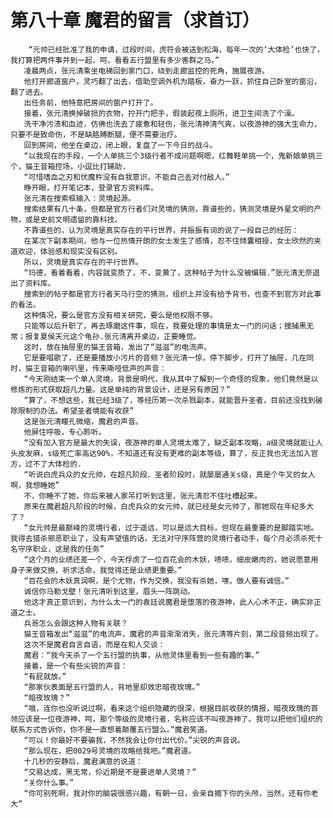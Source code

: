 # 第八十章 魔君的留言（求首订）
        “元帅已经批准了我的申请，过段时间，虎符会被送到松海，每年一次的‘大体检’也快了，我打算把两件事并到一起，呵，看看五行盟里有多少害群之马。”
       凌晨两点，张元清乘坐电梯回到家门口，绕到走廊监控的死角，施展夜游。
       他打开廊道窗户，灵巧翻了出去，借助空调外机为踏板，奋力一跃，抓住自己卧室的窗沿，翻了进去。
       出任务前，他特意把房间的窗户打开了。
       接着，张元清换掉破损的衣物，拧开门把手，假装起夜上厕所，进卫生间洗了个澡。
       洗干净污渍和血迹，仿佛也洗去了疲惫和轻伤，张元清神清气爽，以夜游神的强大生命力，只要不是致命伤，不是缺胳膊断腿，便不需要治疗。
       回到房间，他坐在桌边，闭上眼，复盘了一下今日的战斗。
       “以我现在的手段，一个人单挑三个3级行者不成问题啊嗯，红舞鞋单挑一个，鬼新娘单挑三个，猫王音箱控场，小逗比打辅助.
       “可惜嗜血之刃和伏魔杵没有自我意识，不能自己去对付敌人。”
       睁开眼，打开笔记本，登录官方资料库。
       张元清在搜索框输入：灵境起源。
       搜索结果有几十条，但都是官方行者们对灵境的猜测，靠谱些的，猜测灵境是外星文明的产物，或是史前文明遗留的靠科技。
       不靠谱些的，认为灵境是真实存在的平行世界，并振振有词的说了一段自己的经历：
       在某次下副本期间，他与一位热情开朗的女士发生了感情，忍不住倾囊相授，女士欣然的夹道欢迎，体验感和现实没有区别。
       所以，灵境是真实存在的平行世界。
       “玛德，看着看着，内容就变质了，不，变黄了，这种帖子为什么没被编辑.”张元清无奈退出了资料库。
       搜索到的帖子都是官方行者天马行空的猜测，组织上并没有给予背书，也查不到官方对此事的看法。
       这种情况，要么是官方没有相关研究，要么是他权限不够。
       只能等以后升职了，再去琢磨这件事，现在，我要处理的事情是太一门的问话；搜捕黑无常；报复夏侯天元这个龟孙.张元清离开桌边，正要睡觉。
       这时，放在抽屉里的猫王音箱，发出了“滋滋”的电流声。
       它是要唱歌了，还是要播放小污片的音频？张元清一惊，停下脚步，打开了抽屉，几在同时，猫王音箱的喇叭里，传来嘶哑低声的声音：
       “今天刚结束一个单人灵境，背景是明代，我从其中了解到一个奇怪的现象，他们竟然是以修炼的形式获取超凡力量。这是单纯的背景设计，还是另有原因？”
       “算了，不想这些，我已经3级了，等经历第一次杀戮副本，就能晋升圣者，目前还没找到破除限制的办法。希望圣者境能有收获”
       这是张元清瞳孔微缩，魔君的声音。
       他屏住呼吸，专心聆听。
       “没有加入官方是最大的失误，夜游神的单人灵境太难了，缺乏副本攻略，a级灵境就能让人头皮发麻，s级死亡率高达90%，不知道还有没有更难的副本等级，算了，反正我也无法加入官方，过不了大体检的.
       “听说白虎兵众的女元帅，在超凡阶段、圣者阶段时，就屡屡通关s级，真是个牛叉的女人啊，我想睡她”
       不，你睡不了她，你后来被人家吊打听到这里，张元清忍不住吐槽起来。
       原来在魔君超凡阶段的时候，白虎兵众的女元帅，就已经是女元帅了，那她现在年纪多大了？
       “女元帅是最巅峰的灵境行者，过于遥远，可以是远大目标，但现在最重要的是脚踏实地。我得去猎杀邪恶职业了，没有声望值的话，无法对守序阵营的灵境行者动手，每个月必须杀死十名守序职业，这是我的任务”
       “这个月的业绩还差一个，今天俘虏了一位百花会的木妖，啧啧，细皮嫩肉的，她说愿意用身子来做交换，祈求活命，我觉得还是业绩更重要。”
       “百花会的木妖真润啊，是个尤物，作为交换，我没有杀她，嘿，做人要有诚信。”
       诚信你马勒戈壁！张元清听到这里，眉头一阵跳动。
       他这才真正意识到，为什么太一门的袁廷说魔君是堕落的夜游神，此人心术不正，确实非正道之士。
       兵哥怎么会跟这种人物有关联？
       猫王音箱发出“滋滋”的电流声，魔君的声音渐渐消失，张元清等片刻，第二段音频出现了。
       这次不是魔君自言自语，而是在和人交谈：
       魔君：“我今天杀了一个五行盟的执事，从他灵体里看到一些有趣的事。”
       接着，是一个有些尖锐的声音：
       “有屁就放。”
       “那家伙表面是五行盟的人，背地里却效忠暗夜玫瑰。”
       “暗夜玫瑰？”
       “哦，连你也没听说过啊，看来这个组织隐藏的很深，根据目前收获的情报，暗夜玫瑰的首领应该是一位夜游神，呵，那个等级的灵境行者，名称应该不叫夜游神了。我可以把他们组织的联系方式告诉你，你不是一直想着颠覆五行盟么。”魔君笑道。
       “可以！你最好不要骗我，不然我会让你付出代价。”尖锐的声音说。
       “那么现在，把0029号灵境的攻略给我吧。”魔君道。
       十几秒的安静后，魔君满意的说道：
       “交易达成，黑无常，伱近期是不是要进单人灵境？”
       “关你什么事。”
       “你可别死啊，我对你的脑袋很感兴趣，有朝一日，会亲自摘下你的头颅，当然，还有你老大”